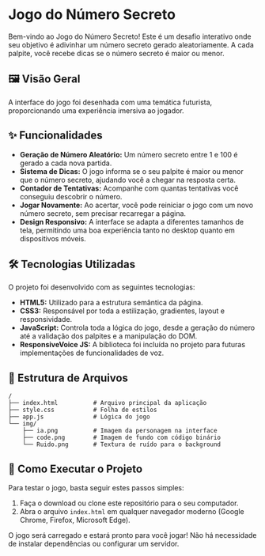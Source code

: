 # Jogo do Número Secreto

Bem-vindo ao Jogo do Número Secreto\! Este é um desafio interativo onde seu objetivo é adivinhar um número secreto gerado aleatoriamente. A cada palpite, você recebe dicas se o número secreto é maior ou menor.

## 🖼️ Visão Geral

A interface do jogo foi desenhada com uma temática futurista, proporcionando uma experiência imersiva ao jogador.

## ✨ Funcionalidades

  * **Geração de Número Aleatório:** Um número secreto entre 1 e 100 é gerado a cada nova partida.
  * **Sistema de Dicas:** O jogo informa se o seu palpite é maior ou menor que o número secreto, ajudando você a chegar na resposta certa.
  * **Contador de Tentativas:** Acompanhe com quantas tentativas você conseguiu descobrir o número.
  * **Jogar Novamente:** Ao acertar, você pode reiniciar o jogo com um novo número secreto, sem precisar recarregar a página.
  * **Design Responsivo:** A interface se adapta a diferentes tamanhos de tela, permitindo uma boa experiência tanto no desktop quanto em dispositivos móveis.

## 🛠️ Tecnologias Utilizadas

O projeto foi desenvolvido com as seguintes tecnologias:

  * **HTML5:** Utilizado para a estrutura semântica da página.
  * **CSS3:** Responsável por toda a estilização, gradientes, layout e responsividade.
  * **JavaScript:** Controla toda a lógica do jogo, desde a geração do número até a validação dos palpites e a manipulação do DOM.
  * **ResponsiveVoice JS:** A biblioteca foi incluída no projeto para futuras implementações de funcionalidades de voz.

## 📂 Estrutura de Arquivos

```
/
├── index.html          # Arquivo principal da aplicação
├── style.css           # Folha de estilos
├── app.js              # Lógica do jogo
└── img/
    ├── ia.png          # Imagem da personagem na interface
    ├── code.png        # Imagem de fundo com código binário
    └── Ruido.png       # Textura de ruído para o background
```

## 🚀 Como Executar o Projeto

Para testar o jogo, basta seguir estes passos simples:

1.  Faça o download ou clone este repositório para o seu computador.
2.  Abra o arquivo `index.html` em qualquer navegador moderno (Google Chrome, Firefox, Microsoft Edge).

O jogo será carregado e estará pronto para você jogar\! Não há necessidade de instalar dependências ou configurar um servidor.
